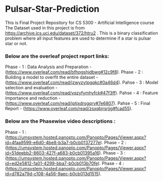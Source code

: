 # Pulsar-Star-Prediction
This is Final Project Repository for CS 5300 - Artificial Intelligence course 
The Dataset used in this project is from https://archive.ics.uci.edu/dataset/372/htru2 .
This is a binary classification problem where all input features are used to determine if a star is pulsar star or not.

### Below are the overleaf project report links:
Phase - 1 : Data Analysis and Preparation - (https://www.overleaf.com/read/bfhpgshjdbwg#12c9f8).
Phase - 2 : Building a model to overfit the entire dataset - (https://www.overleaf.com/read/jzwyzytpgqkc#0a46d4).
Pahse - 3 : Model selection and evaluation - (https://www.overleaf.com/read/vqzyfymhyfck#47f3ff).
Pahse - 4 : Feature importance and reduction - (https://www.overleaf.com/read/jptjxdrsgqrv#7e6807).
Pahse - 5 : Final Report - (https://www.overleaf.com/read/zsxqbjrsrjjg#fcad55).
### Below are the Phasewise video descriptions :
Phase - 1 : (https://umsystem.hosted.panopto.com/Panopto/Pages/Viewer.aspx?id=4faa9599-e6d0-4be8-b3a7-b0cb0137277e).
Phase - 2 : (https://umsystem.hosted.panopto.com/Panopto/Pages/Viewer.aspx?id=51deebb2-8603-427f-a683-b0cb01395a16).
Phase - 3 : (https://umsystem.hosted.panopto.com/Panopto/Pages/Viewer.aspx?id=ed2e5812-fa01-4299-bba7-b0cb013b70fe).
Phase - 4 : (https://umsystem.hosted.panopto.com/Panopto/Pages/Viewer.aspx?id=d782a79d-c108-4a56-9aec-b0cb013d1515).
